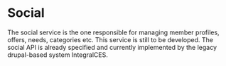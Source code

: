 # Social

The social service is the one responsible for managing member profiles, offers, needs, categories etc. This service is still to be developed. The social API is already specified and currently implemented by the legacy drupal-based system IntegralCES.
